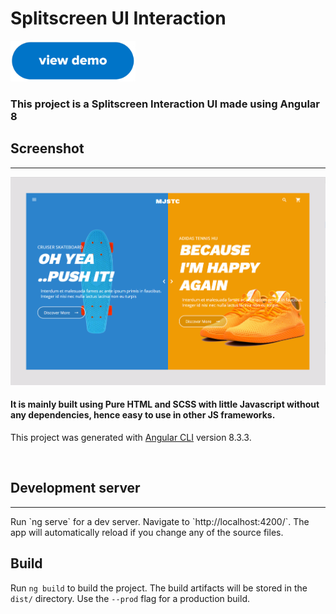 # Splitscreen UI Interaction

[<img src="demo.png" width="200"/>](https://IronLad85.github.io/Splitscreen-UI-Interaction)
### This project is a Splitscreen Interaction UI made using Angular 8

## Screenshot
<hr/>
<img src="screenshot.png" width="800"/>

#### It is mainly built using Pure HTML and SCSS with little Javascript without any dependencies, hence easy to use in other JS frameworks.

This project was generated with [Angular CLI](https://github.com/angular/angular-cli) version 8.3.3.

<br/>

## Development server
<hr/>
Run `ng serve` for a dev server. Navigate to `http://localhost:4200/`. The app will automatically reload if you change any of the source files.

## Build

Run `ng build` to build the project. The build artifacts will be stored in the `dist/` directory. Use the `--prod` flag for a production build.